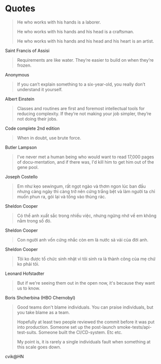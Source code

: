 # Quotes

> He who works with his hands is a laborer.
>
> He who works with his hands and his head is a craftsman.
>
> He who works with his hands and his head and his heart is an artist.

Saint Francis of Assisi

> Requirements are like water. They’re easier to build on when they’re frozen.

Anonymous

> If you can’t explain something to a six-year-old, you really don’t understand it yourself.

Albert Einstein

> Classes and routines are first and foremost intellectual tools for reducing complexity. If they’re not making your job simpler, they’re not doing their jobs.

Code complete 2nd edition

> When in doubt, use brute force.

Butler Lampson

> I've never met a human being who would want to read 17,000 pages of docu-mentation, and if there was, I'd kill him to get him out of the gene pool.

Joseph Costello

> Em như kẹo sewingum, rất ngọt ngào và thơm ngon lúc ban đầu nhưng càng ngày thì càng trở nên cứng trắng bệt và làm người ta chỉ muốn phun ra, gói lại và tống vào thùng rác.

Sheldon Cooper

> Có thể anh xuất sắc trong nhiều việc, nhưng ngừng nhớ về em không nằm trong số đó.

Sheldon Cooper

> Con người anh vốn cứng nhắc còn em là nước sả vải của đời anh.

Sheldon Cooper

> Tôi ko được tổ chức sinh nhật vì tôi sinh ra là thành công của mẹ chứ ko phải tôi.

Leonard Hofstadter

> But if we're seeing them out in the open now, it's because they want us to know.

Boris Shcherbina (HBO Chernobyl)

> Good teams don't blame individuals. You can praise individuals, but you take blame as a team.
>
> Hopefully at least two people reviewed the commit before it was put into production. Someone set up the post-launch smoke-tests/api-test-suits. Someone built the CI/CD-system. Etc etc.
>
> My point is, it is rarely a single individuals fault when something at this scale goes down.

cvik@HN
